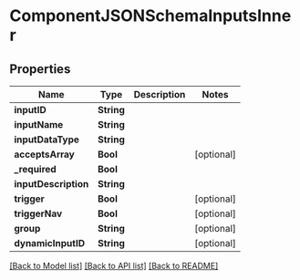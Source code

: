 # ComponentJSONSchemaInputsInner

## Properties
Name | Type | Description | Notes
------------ | ------------- | ------------- | -------------
**inputID** | **String** |  | 
**inputName** | **String** |  | 
**inputDataType** | **String** |  | 
**acceptsArray** | **Bool** |  | [optional] 
**_required** | **Bool** |  | 
**inputDescription** | **String** |  | 
**trigger** | **Bool** |  | [optional] 
**triggerNav** | **Bool** |  | [optional] 
**group** | **String** |  | [optional] 
**dynamicInputID** | **String** |  | [optional] 

[[Back to Model list]](../README.md#documentation-for-models) [[Back to API list]](../README.md#documentation-for-api-endpoints) [[Back to README]](../README.md)


